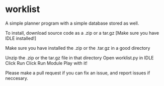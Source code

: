 # worklist
A simple planner program with a simple database stored as well.

To install, download source code as a .zip or a tar.gz
[Make sure you have IDLE installed!]

Make sure you have installed the .zip or the .tar.gz in a good directory

Unzip the .zip or the tar.gz file in that directory
Open worklist.py in IDLE
Click Run
Click Run Module
Play with it!

Please make a pull request if you can fix an issue, and report issues if neccesary.
